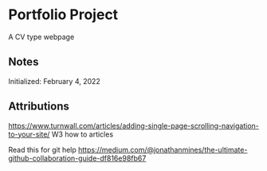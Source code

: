 # Portfolio Project

A CV type webpage 

## Notes ##
Initialized: February 4, 2022

## Attributions ##
https://www.turnwall.com/articles/adding-single-page-scrolling-navigation-to-your-site/
W3 how to articles

Read this for git help
https://medium.com/@jonathanmines/the-ultimate-github-collaboration-guide-df816e98fb67
